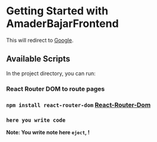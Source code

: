# Getting Started with AmaderBajarFrontend

This will redirect to [Google](google.com).

## Available Scripts

In the project directory, you can run:

### React Router DOM to route pages

### `npm install react-router-dom` [React-Router-Dom]('https://reactrouter.com/web/guides/quick-start')

### `here you write code` 


**Note: You write note here `eject`, !**


